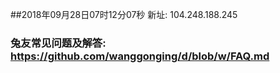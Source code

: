 ##2018年09月28日07时12分07秒 新址: 104.248.188.245
### 兔友常见问题及解答: https://github.com/wanggonging/d/blob/w/FAQ.md
